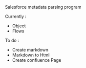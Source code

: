 Salesforce metadata parsing program

Currently :
- Object
- Flows

To do :
- Create markdown
- Markdown to Html
- Create confluence Page